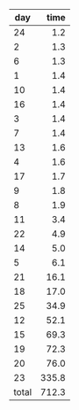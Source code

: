 | day | time |
|-----|-----:|
| 24 | 1.2 |
| 2 | 1.3 |
| 6 | 1.3 |
| 1 | 1.4 |
| 10 | 1.4 |
| 16 | 1.4 |
| 3 | 1.4 |
| 7 | 1.4 |
| 13 | 1.6 |
| 4 | 1.6 |
| 17 | 1.7 |
| 9 | 1.8 |
| 8 | 1.9 |
| 11 | 3.4 |
| 22 | 4.9 |
| 14 | 5.0 |
| 5 | 6.1 |
| 21 | 16.1 |
| 18 | 17.0 |
| 25 | 34.9 |
| 12 | 52.1 |
| 15 | 69.3 |
| 19 | 72.3 |
| 20 | 76.0 |
| 23 | 335.8 |
| total | 712.3 |
